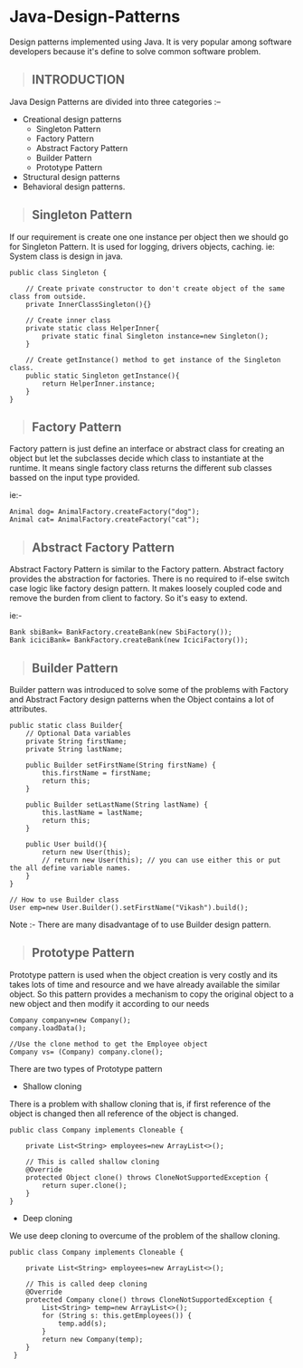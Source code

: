 # Java-Design-Patterns
Design patterns implemented using Java. It is very popular among software developers because it's define to solve 
common software problem. 




> ## **INTRODUCTION**
Java Design Patterns are divided into three categories :– 
* Creational design patterns
    * Singleton Pattern
    * Factory Pattern
    * Abstract Factory Pattern
    * Builder Pattern    
    * Prototype Pattern
* Structural design patterns
* Behavioral design patterns.


> ## **Singleton Pattern**
If our requirement is create one one instance per object then we should go for Singleton Pattern. It  is used for 
logging, drivers objects, caching. ie: System class is design in java.
 
    public class Singleton {
    
        // Create private constructor to don't create object of the same class from outside.
        private InnerClassSingleton(){}
    
        // Create inner class
        private static class HelperInner{
            private static final Singleton instance=new Singleton();
        }
    
        // Create getInstance() method to get instance of the Singleton class.
        public static Singleton getInstance(){
            return HelperInner.instance;
        }
    }
 
 
> ## **Factory Pattern**

Factory pattern is just define an interface or abstract class for creating an object but let the subclasses decide 
which class to instantiate at the runtime. It means single factory class returns the different sub classes bassed 
on the input type provided. 
 
ie:-
 
    Animal dog= AnimalFactory.createFactory("dog"); 
    Animal cat= AnimalFactory.createFactory("cat"); 
 
> ## **Abstract Factory Pattern**
 
Abstract Factory Pattern is similar to the Factory pattern. Abstract factory provides the abstraction for factories.
There is no required to if-else switch case logic like factory design pattern. It makes loosely coupled code and remove
the burden from client to factory. So it's easy to extend.
  
 ie:-
 
    Bank sbiBank= BankFactory.createBank(new SbiFactory());
    Bank iciciBank= BankFactory.createBank(new IciciFactory());
    
> ## **Builder Pattern**
Builder pattern was introduced to solve some of the problems with Factory and Abstract Factory design patterns when the
Object contains a lot of attributes.

    public static class Builder{
        // Optional Data variables
        private String firstName;
        private String lastName;

        public Builder setFirstName(String firstName) {
            this.firstName = firstName;
            return this;
        }

        public Builder setLastName(String lastName) {
            this.lastName = lastName;
            return this;
        }

        public User build(){
            return new User(this);
            // return new User(this); // you can use either this or put the all define variable names.
        }
    }
    
    // How to use Builder class
    User emp=new User.Builder().setFirstName("Vikash").build();
    
Note :- There are many disadvantage of to use Builder design pattern.

> ## **Prototype Pattern**
Prototype pattern is used when the object creation is very costly and its takes lots of time and resource and we have
already available the similar object. So this pattern provides a mechanism to copy the original object to a new object 
and then modify it according to our needs

    Company company=new Company();
    company.loadData();
    
    //Use the clone method to get the Employee object
    Company vs= (Company) company.clone();

There are two types of Prototype pattern
 * Shallow cloning
 
 There is a problem with shallow cloning that is, if first reference of the object is changed then all reference of 
 the object is changed.
 
    public class Company implements Cloneable {
    
        private List<String> employees=new ArrayList<>();
        
        // This is called shallow cloning
        @Override
        protected Object clone() throws CloneNotSupportedException {
            return super.clone();
        }
    }   

 * Deep cloning
 
 We use deep cloning to overcume of the problem of the shallow cloning.

    public class Company implements Cloneable {
    
        private List<String> employees=new ArrayList<>();
        
        // This is called deep cloning
        @Override
        protected Company clone() throws CloneNotSupportedException {
            List<String> temp=new ArrayList<>();
            for (String s: this.getEmployees()) {
                temp.add(s);
            }
            return new Company(temp);
        }
     }